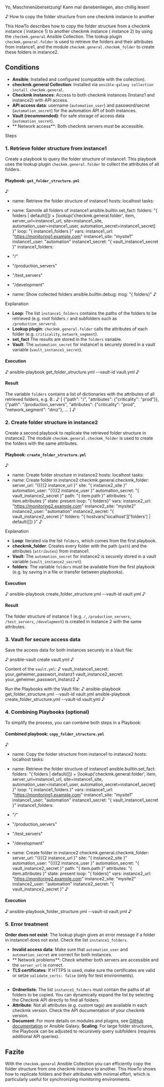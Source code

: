 Yo, Maschinenübersetzung! Kann mal danebenliegen, also chillig lesen!

♪ How to copy the folder structure from one checkmk instance to another

This HowTo describes how to copy the folder structure from a checkmk instance ( instance 1) to another checkmk instance ( instance 2) by using the `checkmk.general` Ansible Collection. The lookup plugin `checkmk.general.folder` is used to retrieve the folders and their attributes from instance1, and the module `checkmk.general.checkmk_folder` to create these folders in instance2.

## Conditions
- **Ansible**: Installed and configured (compatible with the collection).
- **checkmk.general Collection**: Installed via `ansible-galaxy collection install checkmk.general`.
- **Checkmk instances**: Access to both checkmk instances (Instanz1 and instance2) with API access.
- **API access data**: username (`automation_user`) and password/secret (`automation_secret`) for the automation API of both instances.
- **Vault (recommended)**: For safe storage of access data (`automation_secret`).
- ** Network access**: Both checkmk servers must be accessible.

Steps

### 1. Retrieve folder structure from instance1
Create a playbook to query the folder structure of instance1. This playbook uses the lookup plugin `checkmk.general.folder` to collect the attributes of all folders.

#### Playbook: `get_folder_structure.yml`
♪
- name: Retrieve the folder structure of instance1
hosts: localhost
tasks:
- name: Sammle all folders of instance1
ansible.builtin.set_fact:
folders: "{ folders | default([]) + [lookup('checkmk.general.folder', item, server_url=instance1_url, site=instance1_site, automation_user=instance1_user, automation_secret=instance1_secret] }"
loop: "{ instance1_folders }"
vars:
instance1_url: "https://monitoring1.example.com"
instance1_site: "mysite1"
instance1_user: "automation"
instance1_secret: "{ vault_instance1_secret }"
instance1_folders:
- "/"
- "/production_servers"
- "/test_servers"
- "/development"

- name: Show collected folders
ansible.builtin.debug:
msg: "{ folders}"
♪

Explanation
- **Loop**: The list `instance1_folders` contains the paths of the folders to be retrieved (e.g. root folders `/` and subfolders such as `/production_servers`).
- **Lookup plugin**: `checkmk.general.folder` calls the attributes of each folder (e.g. `criticality`, `network_segment`).
- **set_fact** The results are stored in the `folders` variable.
- **Vault**: The `automation_secret` for instance1 is securely stored in a vault variable (`vault_instance1_secret`).

#### Execution
♪
ansible-playbook get_folder_structure.yml --vault-id vault.yml
♪

#### Result
The variable `folders` contains a list of dictionaries with the attributes of all retrieved folders, e.g. B.:
♪
[
{"path": "/", "attributes": {"criticality": "prod"}},
{"path": "/production_servers", "attributes": {"criticality": "prod", "network_segment": "dmz"},
...
]
♪

### 2. Create folder structure in instance2
Create a second playbook to replicate the retrieved folder structure in instance2. The module `checkmk.general.checkmk_folder` is used to create the folders with the same attributes.

#### Playbook: `create_folder_structure.yml`
♪
- name: Create folder structure in instance2
hosts: localhost
tasks:
- name: Create folder in instance2
checkmk.general.checkmk_folder:
server_url: "{{{{2 instance_url }"
site: "{ instance2_site }"
automation_user: "{{{{2 instance_user }"
automation_secret: "{ vault_instance2_secret }"
path: "{ item.path }"
attributes: "{ item.attributes }"
state: present
loop: "{ folders}"
vars:
instance2_url: "https://monitoring2.example.com"
instance2_site: "mysite2"
instance2_user: "automation"
instance2_secret: "{ vault_instance2_secret }"
folders: "{ hostvars['localhost']['folders'] | default([]) }"
♪

Explanation
- **Loop**: Iterated via the list `folders`, which comes from the first playbook.
- **checkmk_folder**: Creates every folder with the path (`path`) and the attributes (`attributes`) from instance1.
- **Vault**: The `automation_secret` for instance2 is securely stored in a vault variable (`vault_instance2_secret`).
- **folders**: The variable `folders` must be available from the first playbook (e.g. by saving in a file or transfer between playbooks).

#### Execution
♪
ansible-playbook create_folder_structure.yml --vault-id vault.yml
♪

#### Result
The folder structure of instance 1 (e.g. `/`, `/production_servers`, `/test_servers`, `/development`) is created in instance 2 with the same attributes.

### 3. Vault for secure access data
Save the access data for both instances securely in a Vault file:

♪
ansible-vault create vault.yml
♪

Content of the `vault.yml`:
♪
vault_instance1_secret: your_geheimer_passwort_instanz1
vault_instance2_secret: your_geheimer_passwort_instanz2
♪

Run the Playbooks with the Vault file:
♪
ansible-playbook get_folder_structure.yml --vault-id vault.yml
ansible-playbook create_folder_structure.yml --vault-id vault.yml
♪

### 4. Combining Playbooks (optional)
To simplify the process, you can combine both steps in a Playbook:

#### Combined playbook: `copy_folder_structure.yml`
♪
- name: Copy the folder structure from instance1 to instance2
hosts: localhost
tasks:
- name: Retrieve the folder structure of instance1
ansible.builtin.set_fact:
folders: "{ folders | default([]) + [lookup('checkmk.general.folder', item, server_url=instance1_url, site=instance1_site, automation_user=instance1_user, automation_secret=instance1_secret] }"
loop: "{ instance1_folders }"
vars:
instance1_url: "https://monitoring1.example.com"
instance1_site: "mysite1"
instance1_user: "automation"
instance1_secret: "{ vault_instance1_secret }"
instance1_folders:
- "/"
- "/production_servers"
- "/test_servers"
- "/development"

- name: Create folder in instance2
checkmk.general.checkmk_folder:
server_url: "{{{{2 instance_url }"
site: "{ instance2_site }"
automation_user: "{{{{2 instance_user }"
automation_secret: "{ vault_instance2_secret }"
path: "{ item.path }"
attributes: "{ item.attributes }"
state: present
loop: "{ folders}"
vars:
instance2_url: "https://monitoring2.example.com"
instance2_site: "mysite2"
instance2_user: "automation"
instance2_secret: "{ vault_instance2_secret }"
♪

#### Execution
♪
ansible-playbook_folder_structure.yml --vault-id vault.yml
♪

### 5. Error treatment
**Order does not exist**: The lookup plugin gives an error message if a folder in instance1 does not exist. Check the list `instance1_folders`.
- **Invalid access data**: Make sure that `automation_user` and `automation_secret` are correct for both instances.
- ** Network problems**: Check whether both servers are accessible and the `server_url` is correct.
- **TLS certificates**: If HTTPS is used, make sure the certificates are valid or setze `validate_certs: false` (only for test environments).

##
- **Ordnerliste**: The list `instance1_folders` must contain the paths of all folders to be copied. You can dynamically expand the list by selecting the Checkmk API directly to find all folders.
- **Attribute**: Not all attributes (e.g. custom tags) are available in each checkmk version. Check the API documentation of your checkmk version.
- **Document**: For more details on modules and plugins, see [GitHub documentation](https://github.com/Checkmk/ansible-collection-checkmk.general) or Ansible Galaxy.
**Scaling**: For large folder structures, the Playbook can be adjusted to recursively query subfolders (requires additional API queries).

## Fazite
With the `checkmk.general` Ansible Collection you can efficiently copy the folder structure from one checkmk instance to another. This HowTo shows how to replicate folders and their attributes with minimal effort, which is particularly useful for synchronizing monitoring environments.
